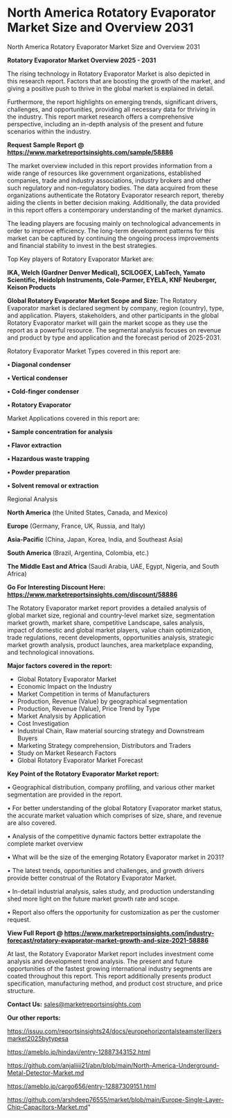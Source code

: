 # North America Rotatory Evaporator Market Size and Overview 2031
North America Rotatory Evaporator Market Size and Overview 2031

<Strong> Rotatory Evaporator Market Overview 2025 - 2031</strong>

The rising technology in Rotatory Evaporator Market is also depicted in this research report. Factors that are boosting the growth of the market, and giving a positive push to thrive in the global market is explained in detail.

Furthermore, the report highlights on emerging trends, significant drivers, challenges, and opportunities, providing all necessary data for thriving in the industry. This report market research offers a comprehensive perspective, including an in-depth analysis of the present and future scenarios within the industry.

<strong>Request Sample Report @ <a href=https://www.marketreportsinsights.com/sample/58886>https://www.marketreportsinsights.com/sample/58886</a></strong>

The market overview included in this report provides information from a wide range of resources like government organizations, established companies, trade and industry associations, industry brokers and other such regulatory and non-regulatory bodies. The data acquired from these organizations authenticate the Rotatory Evaporator research report, thereby aiding the clients in better decision making. Additionally, the data provided in this report offers a contemporary understanding of the market dynamics.

The leading players are focusing mainly on technological advancements in order to improve efficiency. The long-term development patterns for this market can be captured by continuing the ongoing process improvements and financial stability to invest in the best strategies.

Top Key players of Rotatory Evaporator Market are:

<strong>IKA, Welch (Gardner Denver Medical), SCILOGEX, LabTech, Yamato Scientific, Heidolph Instruments, Cole-Parmer, EYELA, KNF Neuberger, Keison Products</strong>

<strong><b>Global Rotatory Evaporator Market Scope and Size:</b></strong>
The Rotatory Evaporator market is declared segment by company, region (country), type, and application. Players, stakeholders, and other participants in the global Rotatory Evaporator market will gain the market scope as they use the report as a powerful resource. The segmental analysis focuses on revenue and product by type and application and the forecast period of 2025-2031.

Rotatory Evaporator Market Types covered in this report are:

<strong>• Diagonal condenser

• Vertical condenser

• Cold-finger condenser

• Rotatory Evaporator</strong>

Market Applications covered in this report are:

<strong>• Sample concentration for analysis

• Flavor extraction

• Hazardous waste trapping

• Powder preparation

• Solvent removal or extraction</strong> 

Regional Analysis

<strong>North America</strong> (the United States, Canada, and Mexico)

<strong>Europe</strong> (Germany, France, UK, Russia, and Italy)

<strong>Asia-Pacific</strong> (China, Japan, Korea, India, and Southeast Asia)

<strong>South America</strong> (Brazil, Argentina, Colombia, etc.)

<strong>The Middle East and Africa</strong> (Saudi Arabia, UAE, Egypt, Nigeria, and South Africa)

<strong>Go For Interesting Discount Here: <a href=https://www.marketreportsinsights.com/discount/58886>https://www.marketreportsinsights.com/discount/58886</a></strong>

The Rotatory Evaporator market report provides a detailed analysis of global market size, regional and country-level market size, segmentation market growth, market share, competitive Landscape, sales analysis, impact of domestic and global market players, value chain optimization, trade regulations, recent developments, opportunities analysis, strategic market growth analysis, product launches, area marketplace expanding, and technological innovations.

<strong><b>Major factors covered in the report:</b></strong>
<ul>
  <li>Global Rotatory Evaporator Market </li>
  <li>Economic Impact on the Industry</li>
  <li>Market Competition in terms of Manufacturers</li>
  <li>Production, Revenue (Value) by geographical segmentation</li>
  <li>Production, Revenue (Value), Price Trend by Type</li>
  <li>Market Analysis by Application</li>
  <li>Cost Investigation</li>
  <li>Industrial Chain, Raw material sourcing strategy and Downstream Buyers</li>
  <li>Marketing Strategy comprehension, Distributors and Traders</li>
  <li>Study on Market Research Factors</li>
  <li>Global Rotatory Evaporator Market Forecast</li>
</ul>

<strong><b>Key Point of the Rotatory Evaporator Market report:</b></strong>

• Geographical distribution, company profiling, and various other market segmentation are provided in the report.

• For better understanding of the global Rotatory Evaporator market status, the accurate market valuation which comprises of size, share, and revenue are also covered.

• Analysis of the competitive dynamic factors better extrapolate the complete market overview

• What will be the size of the emerging Rotatory Evaporator market in 2031?

• The latest trends, opportunities and challenges, and growth drivers provide better construal of the Rotatory Evaporator Market.

• In-detail industrial analysis, sales study, and production understanding shed more light on the future market growth rate and scope.

• Report also offers the opportunity for customization as per the customer request.

<strong><b>View Full Report @ <a href=https://www.marketreportsinsights.com/industry-forecast/rotatory-evaporator-market-growth-and-size-2021-58886>https://www.marketreportsinsights.com/industry-forecast/rotatory-evaporator-market-growth-and-size-2021-58886</a></b></strong>


At last, the Rotatory Evaporator Market report includes investment come analysis and development trend analysis. The present and future opportunities of the fastest growing international industry segments are coated throughout this report. This report additionally presents product specification, manufacturing method, and product cost structure, and price structure.

<strong>Contact Us:</strong>
sales@marketreportsinsights.com

<strong>Our other reports:</strong>

<a href=https://issuu.com/reportsinsights24/docs/europehorizontalsteamsterilizersmarket2025bytypesa>https://issuu.com/reportsinsights24/docs/europehorizontalsteamsterilizersmarket2025bytypesa</a>

<a href=https://ameblo.jp/hindavi/entry-12887343152.html>https://ameblo.jp/hindavi/entry-12887343152.html</a>

<a href=https://github.com/anjaliiii21/abn/blob/main/North-America-Underground-Metal-Detector-Market.md>https://github.com/anjaliiii21/abn/blob/main/North-America-Underground-Metal-Detector-Market.md</a>

<a href=https://ameblo.jp/cargo656/entry-12887309151.html>https://ameblo.jp/cargo656/entry-12887309151.html</a>

<a href=https://github.com/arshdeep76555/market/blob/main/Europe-Single-Layer-Chip-Capacitors-Market.md>https://github.com/arshdeep76555/market/blob/main/Europe-Single-Layer-Chip-Capacitors-Market.md</a>"
